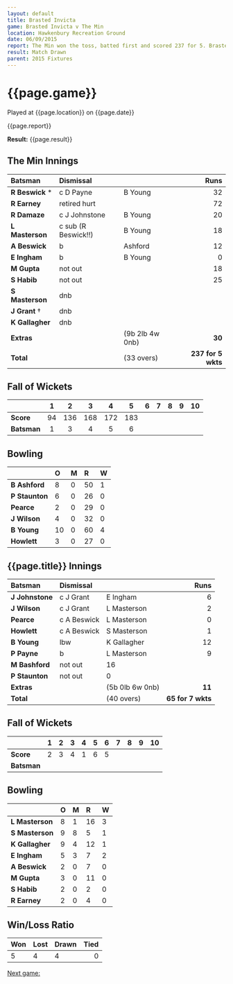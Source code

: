 ```yaml
---
layout: default
title: Brasted Invicta
game: Brasted Invicta v The Min
location: Hawkenbury Recreation Ground
date: 06/09/2015
report: The Min won the toss, batted first and scored 237 for 5. Brasted were 65-7 when time ran out
result: Match Drawn
parent: 2015 Fixtures
---
```


# {{page.game}}

Played at {{page.location}} on {{page.date}}

{{page.report}}

**Result:** {{page.result}}

## The Min Innings

| Batsman | Dismissal |  | Runs |
|:---|:---|---|---:|
| **R Beswick** &#42; | c D Payne | B Young | 32 |
| **R Earney** | retired hurt |  | 72 |
| **R Damaze** | c J Johnstone | B Young | 20 |
| **L Masterson** | c sub (R Beswick!!) | B Young | 18 |
| **A Beswick** | b | Ashford | 12 |
| **E Ingham** | b | B Young | 0 |
| **M Gupta** | not out |  | 18 |
| **S Habib** | not out |  | 25 |
| **S Masterson** | dnb |  |  | 
| **J Grant** &#8224; | dnb |  |  | 
| **K Gallagher** | dnb |  |  |
| **Extras** | | (9b 2lb 4w 0nb) | **30** | 
| **Total** | | (33 overs) | **237 for 5 wkts** | 

## Fall of Wickets

| | 1 | 2 | 3 | 4 | 5 | 6 | 7 | 8 | 9 | 10 |
|---|:---:|:---:|:---:|:---:|:---:|:---:|:---:|:---:|:---:|:---:|
| **Score** | 94 | 136 | 168 | 172 | 183 |  |  |  |  |  |
| **Batsman** | 1 | 3 | 4 | 5 | 6 |  |  |  |  |  |

## Bowling

| | O | M | R | W |
|---|:---|:---|:---|:---|
| **B Ashford** | 8 | 0 | 50 | 1 |
| **P Staunton** | 6 | 0 | 26 | 0 | 
| **Pearce** | 2 | 0 | 29 | 0 |
| **J Wilson** | 4 | 0 | 32 | 0 |
| **B Young** | 10 | 0 | 60 | 4 | 
| **Howlett** | 3 | 0 | 27 | 0 |

## {{page.title}} Innings

| Batsman | Dismissal |  | Runs |
|:---|:---|---|---:|
| **J Johnstone** | c J Grant | E Ingham | 6 | 
| **J Wilson** | c J Grant | L Masterson | 2 | 
| **Pearce** | c A Beswick | L Masterson | 0 | 
| **Howlett** | c A Beswick | S Masterson | 1 | 
| **B Young** | lbw | K Gallagher | 12 | 
| **P Payne** | b | L Masterson | 9 | 
| **M Bashford** | not out | 16 | 
| **P Staunton** | not out | 0 | 
| **Extras** | | (5b 0lb 6w 0nb) | **11** | 
| **Total** | | (40 overs) | **65 for 7 wkts** | 

## Fall of Wickets

| | 1 | 2 | 3 | 4 | 5 | 6 | 7 | 8 | 9 | 10 |
|---|:---:|:---:|:---:|:---:|:---:|:---:|:---:|:---:|:---:|:---:|
| **Score** | 2 | 3 | 4 | 1 | 6 | 5 |  |  |  |  |
| **Batsman** |  |  |  |  |  |  |  |  |  |  |

## Bowling

| | O | M | R | W |
|---|:---|:---|:---|:---|
| **L Masterson** | 8 | 1 | 16 | 3 | 
| **S Masterson** | 9 | 8 | 5 | 1 | 
| **K Gallagher** | 9 | 4 | 12 | 1 | 
| **E Ingham** | 5 | 3 | 7 | 2 | 
| **A Beswick** | 2 | 0 | 7 | 0 | 
| **M Gupta** | 3 | 0 | 11 | 0 | 
| **S Habib** | 2 | 0 | 2 | 0 | 
| **R Earney** | 2 | 0 | 4 | 0 |

## Win/Loss Ratio

| Won | Lost | Drawn | Tied |
|:---|:---|:---|---:|
| 5 | 4 | 4 | 0 |

[Next game:]({{page.next}})